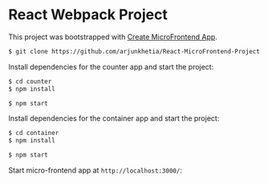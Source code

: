 # React Webpack Project

This project was bootstrapped with [Create MicroFrontend App](https://github.com/jherr/create-mf-app).

```bash
$ git clone https://github.com/arjunkhetia/React-MicroFrontend-Project.git
```

Install dependencies for the counter app and start the project:

```bash
$ cd counter
$ npm install

$ npm start
```

Install dependencies for the container app and start the project:

```bash
$ cd container
$ npm install

$ npm start
```

Start micro-frontend app at `http://localhost:3000/`:
